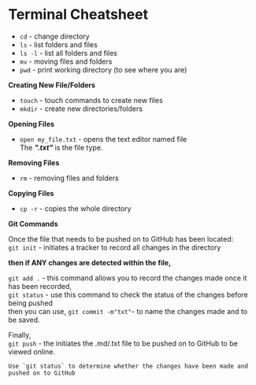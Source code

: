 # Terminal Cheatsheet 


* `cd` - change directory 
* `ls` - list folders and files
* `ls -l` - list all folders and files
* `mv` - moving files and folders
* `pwd` - print working directory (to see where you are)

**Creating New File/Folders**
* `touch` - touch commands to create new files
* `mkdir` - create new directories/folders

**Opening Files**
* `open my_file.txt` - opens the text editor named file <br>
The **_".txt"_** is the file type.

**Removing Files**
* `rm` - removing files and folders

**Copying Files**
* `cp -r` - copies the whole directory 

**Git Commands**

Once the file that needs to be pushed on to GitHub has been located: <br>
`git init` - initiates a tracker to record all changes in the directory <br>

**then if ANY changes are detected within the file,** <br>

`git add .` - this command allows you to record the changes made 
once it has been recorded, <br>
`git status` - use this command to check the status of the changes before being pushed
<br> then you can use,
`git commit -m"txt"`- to name the changes made and to be saved. <br>

Finally, <br>
`git push` - the initiates the .md/.txt file to be pushed on to GitHub to be viewed online.

``` 
Use `git status` to determine whether the changes have been made and pushed on to GitHub
```
